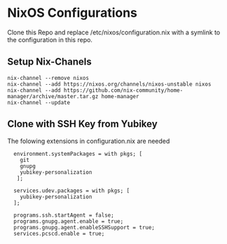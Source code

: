 # NixOS Configurations

Clone this Repo and replace /etc/nixos/configuration.nix with a symlink to the configuration in this repo.

## Setup Nix-Chanels

```
nix-channel --remove nixos
nix-channel --add https://nixos.org/channels/nixos-unstable nixos
nix-channel --add https://github.com/nix-community/home-manager/archive/master.tar.gz home-manager
nix-channel --update
```

## Clone with SSH Key from Yubikey 

The folowing extensions in configuration.nix are needed 

```
  environment.systemPackages = with pkgs; [
    git
    gnupg
    yubikey-personalization
   ];

  services.udev.packages = with pkgs; [ 
    yubikey-personalization 
  ];

  programs.ssh.startAgent = false;
  programs.gnupg.agent.enable = true;
  programs.gnupg.agent.enableSSHSupport = true;
  services.pcscd.enable = true;

```


